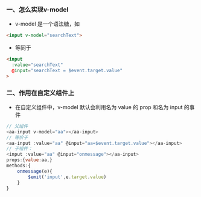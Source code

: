 ### 一、怎么实现v-model

- v-model 是一个语法糖，如
  
```html
<input v-model="searchText">
```

- 等同于
  
```html
<input
  :value="searchText"
  @input="searchText = $event.target.value"
>
```

### 二、作用在自定义组件上

- 在自定义组件中，v-model 默认会利用名为 value 的 prop 和名为 input 的事件

```js
// 父组件
<aa-input v-model="aa"></aa-input>
// 等价于
<aa-input :value="aa" @input="aa=$event.target.value"></aa-input>
// 子组件：
<input :value="aa" @input="onmessage"></aa-input>
props:{value:aa,}
methods:{
    onmessage(e){
        $emit('input',e.target.value)
    }
}
```